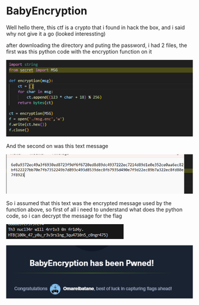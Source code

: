 # BabyEncryption
Well hello there, this ctf is a crypto that i found in hack the box, and i said why not give it a go (looked interessting)

after downloading the directory and puting the password, i had 2 files, the first was this python code with the encryption function on it

![Image Description](/ctf0.png)

And the second on was this text message

![Image Description](/ctf1.png)

So i assumed that this text was the encrypted message used by the function above, so first of all i need to understand what does the python code, so i can decrypt the message for the flag 

![Image Description](/ctfresultat.png)


![Image Description](/ctffinal.png)
